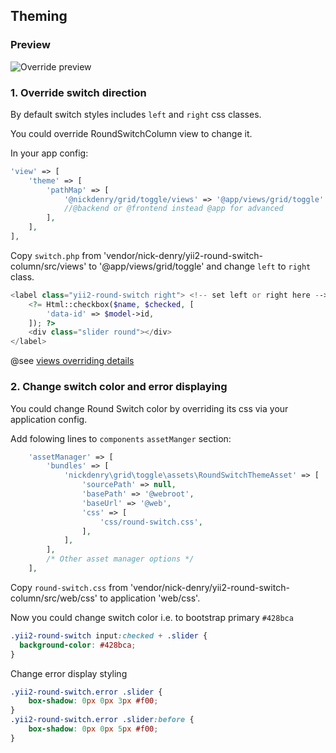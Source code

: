 Theming
---

### Preview

![Override preview](https://user-images.githubusercontent.com/1450983/37549491-99d87fb4-2991-11e8-92d2-865784cbf3b6.png)


### 1. Override switch direction

By default switch styles includes `left` and `right` css classes.

You could override RoundSwitchColumn view to change it.

In your app config:

```php
'view' => [
    'theme' => [
        'pathMap' => [
            '@nickdenry/grid/toggle/views' => '@app/views/grid/toggle'
            //@backend or @frontend instead @app for advanced
        ],
    ],
],
```

Copy `switch.php` from 'vendor/nick-denry/yii2-round-switch-column/src/views' to '@app/views/grid/toggle' and change `left` to `right` class.

```php
<label class="yii2-round-switch right"> <!-- set left or right here -->
    <?= Html::checkbox($name, $checked, [
        'data-id' => $model->id,
    ]); ?>
    <div class="slider round"></div>
</label>
```

@see [views overriding details](https://github.com/2amigos/yii2-usuario/blob/master/docs/enhancing-and-overriding/overriding-views.md)

### 2. Change switch color and error displaying

You could change Round Switch color by overriding its css via your application config.

Add folowing lines to `components` `assetManger` section:

```php
    'assetManager' => [
        'bundles' => [
            'nickdenry\grid\toggle\assets\RoundSwitchThemeAsset' => [
                'sourcePath' => null,
                'basePath' => '@webroot',
                'baseUrl' => '@web',
                'css' => [
                    'css/round-switch.css',
                ],
            ],
        ],
        /* Other asset manager options */
    ],
```

Copy `round-switch.css` from 'vendor/nick-denry/yii2-round-switch-column/src/web/css' to application 'web/css'.

Now you could change switch color i.e. to bootstrap primary `#428bca`

```css
.yii2-round-switch input:checked + .slider {
  background-color: #428bca;
}
```

Change error display styling

```css
.yii2-round-switch.error .slider {
    box-shadow: 0px 0px 3px #f00;
}
.yii2-round-switch.error .slider:before {
    box-shadow: 0px 0px 5px #f00;
}
```